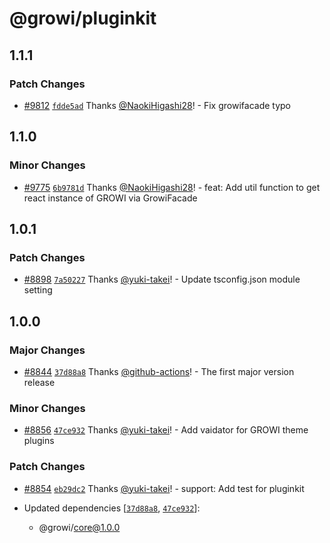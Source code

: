 # @growi/pluginkit

## 1.1.1

### Patch Changes

- [#9812](https://github.com/growilabs/growi/pull/9812) [`fdde5ad`](https://github.com/growilabs/growi/commit/fdde5ad90f8324ae5fd6b3ca127b46f1dd8453e0) Thanks [@NaokiHigashi28](https://github.com/NaokiHigashi28)! - Fix growifacade typo

## 1.1.0

### Minor Changes

- [#9775](https://github.com/growilabs/growi/pull/9775) [`6b9781d`](https://github.com/growilabs/growi/commit/6b9781d76b7037ae1f7cb69df3fa99b3b894c83e) Thanks [@NaokiHigashi28](https://github.com/NaokiHigashi28)! - feat: Add util function to get react instance of GROWI via GrowiFacade

## 1.0.1

### Patch Changes

- [#8898](https://github.com/growilabs/growi/pull/8898) [`7a50227`](https://github.com/growilabs/growi/commit/7a502271b35bae4b419e54a08b2b00c7b140db46) Thanks [@yuki-takei](https://github.com/yuki-takei)! - Update tsconfig.json module setting

## 1.0.0

### Major Changes

- [#8844](https://github.com/growilabs/growi/pull/8844) [`37d88a8`](https://github.com/growilabs/growi/commit/37d88a858c3e54d741790760fbfad4fd7a229949) Thanks [@github-actions](https://github.com/apps/github-actions)! - The first major version release

### Minor Changes

- [#8856](https://github.com/growilabs/growi/pull/8856) [`47ce932`](https://github.com/growilabs/growi/commit/47ce932a066b8bdd16f600f2526d6f0d10b7b763) Thanks [@yuki-takei](https://github.com/yuki-takei)! - Add vaidator for GROWI theme plugins

### Patch Changes

- [#8854](https://github.com/growilabs/growi/pull/8854) [`eb29dc2`](https://github.com/growilabs/growi/commit/eb29dc2cf2895739778a315cb5883e95d736f823) Thanks [@yuki-takei](https://github.com/yuki-takei)! - support: Add test for pluginkit

- Updated dependencies [[`37d88a8`](https://github.com/growilabs/growi/commit/37d88a858c3e54d741790760fbfad4fd7a229949), [`47ce932`](https://github.com/growilabs/growi/commit/47ce932a066b8bdd16f600f2526d6f0d10b7b763)]:
  - @growi/core@1.0.0
